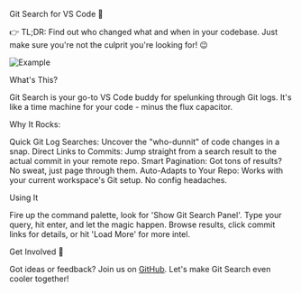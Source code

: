 Git Search for VS Code 🚀

👉 TL;DR: Find out who changed what and when in your codebase. Just make sure you're not the culprit you're looking for! 😉

![Example](https://s5.gifyu.com/images/SRQ3d.md.gif)

What's This?

Git Search is your go-to VS Code buddy for spelunking through Git logs. It's like a time machine for your code - minus the flux capacitor.

Why It Rocks:

Quick Git Log Searches: Uncover the "who-dunnit" of code changes in a snap.
Direct Links to Commits: Jump straight from a search result to the actual commit in your remote repo.
Smart Pagination: Got tons of results? No sweat, just page through them.
Auto-Adapts to Your Repo: Works with your current workspace's Git setup. No config headaches.

Using It

Fire up the command palette, look for 'Show Git Search Panel'.
Type your query, hit enter, and let the magic happen.
Browse results, click commit links for details, or hit 'Load More' for more intel.

Get Involved 🤝

Got ideas or feedback? Join us on [GitHub](https://github.com/lmn451/git-search). Let's make Git Search even cooler together!
